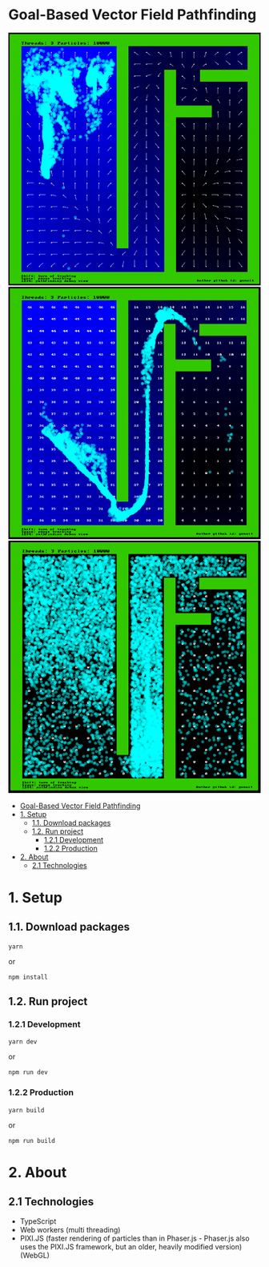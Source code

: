 # Goal-Based Vector Field Pathfinding

![screen](./github/screen.png)
![screen](./github/screen2.png)
![screen](./github/screen3.png)

- [Goal-Based Vector Field Pathfinding](#Goal-Based-Vector-Field-Pathfinding)
- [1. Setup](#1-Setup)
  - [1.1. Download packages](#11-Download-packages)
  - [1.2. Run project](#12-Run-project)
    - [1.2.1 Development](#121-Development)
    - [1.2.2 Production](#122-Production)
- [2. About](#2-About)
  - [2.1 Technologies](#21-Technologies)

# 1. Setup

## 1.1. Download packages
```
yarn
```
or
```
npm install
```
## 1.2. Run project
### 1.2.1 Development
```
yarn dev
```
or
```
npm run dev
```
### 1.2.2 Production
```
yarn build
```
or
```
npm run build
```

# 2. About
## 2.1 Technologies
- TypeScript
- Web workers (multi threading)
- PIXI.JS (faster rendering of particles than in Phaser.js - Phaser.js also uses the PIXI.JS framework, but an older, heavily modified version) (WebGL)